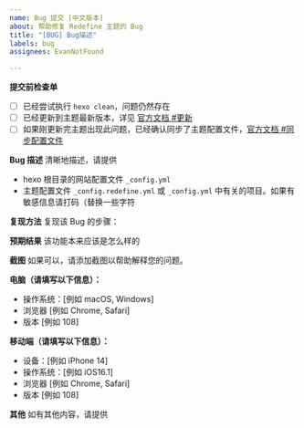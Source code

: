 ```yaml
---
name: Bug 提交 [中文版本]
about: 帮助修复 Redefine 主题的 Bug
title: "[BUG] Bug描述"
labels: bug
assignees: EvanNotFound

---
```


**提交前检查单**
- [ ] 已经尝试执行 `hexo clean`，问题仍然存在
- [ ] 已经更新到主题最新版本，详见 [官方文档 #更新](https://redefine-docs.ohevan.com/getting-started#%E6%9B%B4%E6%96%B0)
- [ ] 如果刚更新完主题出现此问题，已经确认同步了主题配置文件，[官方文档 #同步配置文件](https://redefine-docs.ohevan.com/getting-started#%E8%BF%81%E7%A7%BB%E9%85%8D%E7%BD%AE)

**Bug 描述**
清晰地描述，请提供
- hexo 根目录的网站配置文件 `_config.yml` 
- 主题配置文件 `_config.redefine.yml` 或 `_config.yml` 中有关的项目。如果有敏感信息请打码（替换一些字符


**复现方法**
复现该 Bug 的步骤：


**预期结果**
该功能本来应该是怎么样的


**截图**
如果可以，请添加截图以帮助解释您的问题。


**电脑（请填写以下信息）：**
 - 操作系统：[例如 macOS, Windows]
 - 浏览器 [例如 Chrome, Safari]
 - 版本 [例如 108]


**移动端（请填写以下信息）：**
 - 设备：[例如 iPhone 14]
 - 操作系统：[例如 iOS16.1]
 - 浏览器 [例如 Chrome, Safari]
 - 版本 [例如 108]


**其他**
如有其他内容，请提供
